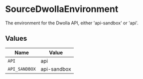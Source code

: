 # SourceDwollaEnvironment

The environment for the Dwolla API, either 'api-sandbox' or 'api'.


## Values

| Name          | Value         |
| ------------- | ------------- |
| `API`         | api           |
| `API_SANDBOX` | api-sandbox   |